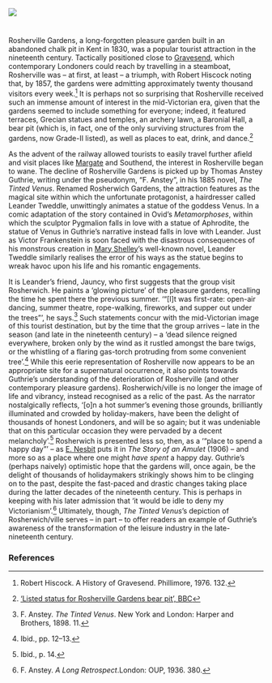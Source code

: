 <a href="https://www.kent-maps.online"><img src="https://www.kent-maps.online/juncture/ve-button.png"></a>

<param ve-config title="Rosherville" author="Hayley Smith" layout="vtl" banner="https://raw.githubusercontent.com/kent-map/images/main/banners/19c.jpg">

<param ve-entity eid="Q676689" aliases="Gravesend">
<param ve-entity eid="Q618045" aliases="Margate">

#

Rosherville Gardens, a long-forgotten pleasure garden built in an abandoned chalk pit in Kent in 1830, was a popular tourist attraction in the nineteenth century. Tactically positioned close to [Gravesend](/19c/19c-gravesend), which contemporary Londoners could reach by travelling in a steamboat, Rosherville was – at first, at least – a triumph, with Robert Hiscock noting that, by 1857, the gardens were admitting approximately twenty thousand visitors every week.[^ref1]  It is perhaps not so surprising that Rosherville received such an immense amount of interest in the mid-Victorian era, given that the gardens seemed to include something for everyone; indeed, it featured terraces, Grecian statues and temples, an archery lawn, a Baronial Hall, a bear pit (which is, in fact, one of the only surviving structures from the gardens, now Grade-II listed), as well as places to eat, drink, and dance.[^ref2]  
<param ve-image url="https://upload.wikimedia.org/wikipedia/commons/6/67/Rosherville_Gardens_in_Kent.jpg" label="Rosherville Gardens in Kent" attribution="Harwood, John & Frederick. Engravers from Fenchurch Street, London. Death date unknown, but they would have been deceased by 1941 as that would have made them 100 years old.  It is assumed that they would have been of adult age when they completed this print.  As such, 70 years have now lapsed and believed to be public domain., Public domain, via Wikimedia Commons">

As the advent of the railway allowed tourists to easily travel further afield and visit places like [Margate](/19c/19c-margate) and Southend, the interest in Rosherville began to wane. The decline of Rosherville Gardens is picked up by Thomas Anstey Guthrie, writing under the pseudonym, “F. Anstey”, in his 1885 novel, _The Tinted Venus_. Renamed Rosherwich Gardens, the attraction features as the magical site within which the unfortunate protagonist, a hairdresser called Leander Tweddle, unwittingly animates a statue of the goddess Venus. In a comic adaptation of the story contained in Ovid’s _Metamorphoses_, within which the sculptor Pygmalion falls in love with a statue of Aphrodite, the statue of Venus in Guthrie’s narrative instead falls in love with Leander. Just as Victor Frankenstein is soon faced with the disastrous consequences of his monstrous creation in [Mary Shelley](/19c/19c-shelleym-biography)’s well-known novel, Leander Tweddle similarly realises the error of his ways as the statue begins to wreak havoc upon his life and his romantic engagements.
<param ve-image url="https://upload.wikimedia.org/wikipedia/commons/8/84/Ch%C3%A2teau_de_Versailles%2C_salon_des_nobles%2C_Pygmalion_priant_V%C3%A9nus_d%27animer_sa_statue%2C_Jean-Baptiste_Regnault.jpg" label="Chateau de Versailles salon des nobles Pygmalion" attribution="Jean-Baptiste Regnault, Public domain, via Wikimedia Commons">

It is Leander’s friend, Jauncy, who first suggests that the group visit Rosherwich. He paints a ‘glowing picture’ of the pleasure gardens, recalling the time he spent there the previous summer. ‘“[I]t was first-rate: open-air dancing, summer theatre, rope-walking, fireworks, and supper out under the trees”’, he says.[^ref3]  Such statements concur with the mid-Victorian image of this tourist destination, but by the time that the group arrives – late in the season (and late in the nineteenth century) – a ‘dead silence reigned everywhere, broken only by the wind as it rustled amongst the bare twigs, or the whistling of a flaring gas-torch protruding from some convenient tree’.[^ref4]  While this eerie representation of Rosherville now appears to be an appropriate site for a supernatural occurrence, it also points towards Guthrie’s understanding of the deterioration of Rosherville (and other contemporary pleasure gardens). Rosherwich/ville is no longer the image of life and vibrancy, instead recognised as a relic of the past. As the narrator nostalgically reflects, ‘[o]n a hot summer’s evening those grounds, brilliantly illuminated and crowded by holiday-makers, have been the delight of thousands of honest Londoners, and will be so again; but it was undeniable that on this particular occasion they were pervaded by a decent melancholy’.[^ref5]  Rosherwich is presented less so, then, as a ‘“place to spend a happy day”’ – as [E. Nesbit](/nesbit) puts it in _The Story of an Amulet_ (1906) – and more so as a place where one might _have spent_ a happy day. Guthrie’s (perhaps naively) optimistic hope that the gardens will, once again, be the delight of thousands of holidaymakers strikingly shows him to be clinging on to the past, despite the fast-paced and drastic changes taking place during the latter decades of the nineteenth century. This is perhaps in keeping with his later admission that ‘it would be idle to deny my Victorianism’.[^ref6]  Ultimately, though, _The Tinted Venus_’s depiction of Rosherwich/ville serves – in part – to offer readers an example of Guthrie’s awareness of the transformation of the leisure industry in the late-nineteenth century. 
<param ve-image url="https://upload.wikimedia.org/wikipedia/commons/6/62/NorthfleetRosherville8793.JPG" label="Northfleet, Rosherville" attribution="Clem Rutter, Rochester, Kent, via Wikimedia Commons" license="CC BY-SA 3.0">

### References

[^ref1]: Robert Hiscock. A History of Gravesend. Phillimore, 1976. 132.
[^ref2]: [‘Listed status for Rosherville Gardens bear pit’, BBC](https://www.bbc.com/news/uk-england-kent-25836375)
[^ref3]: F. Anstey. _The Tinted Venus_. New York and London: Harper and Brothers, 1898. 11.
[^ref4]: Ibid., pp. 12–13.
[^ref5]: Ibid., p. 14.
[^ref6]: F. Anstey. _A Long Retrospect_.London: OUP, 1936. 380.
